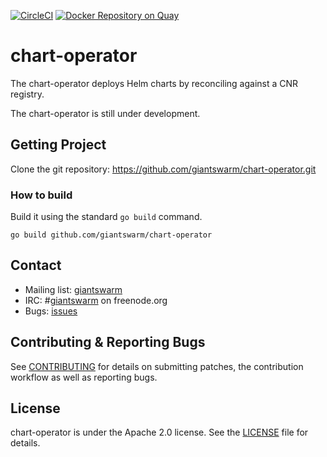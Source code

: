 [![CircleCI](https://circleci.com/gh/giantswarm/chart-operator.svg?style=svg)](https://circleci.com/gh/giantswarm/chart-operator) [![Docker Repository on Quay](https://quay.io/repository/giantswarm/chart-operator/status "Docker Repository on Quay")](https://quay.io/repository/giantswarm/chart-operator)

# chart-operator

The chart-operator deploys Helm charts by reconciling against a CNR registry.

The chart-operator is still under development.

## Getting Project

Clone the git repository: https://github.com/giantswarm/chart-operator.git

### How to build

Build it using the standard `go build` command.

```
go build github.com/giantswarm/chart-operator
```

## Contact

- Mailing list: [giantswarm](https://groups.google.com/forum/!forum/giantswarm)
- IRC: #[giantswarm](irc://irc.freenode.org:6667/#giantswarm) on freenode.org
- Bugs: [issues](https://github.com/giantswarm/chart-operator/issues)

## Contributing & Reporting Bugs

See [CONTRIBUTING](CONTRIBUTING.md) for details on submitting patches, the
contribution workflow as well as reporting bugs.

## License

chart-operator is under the Apache 2.0 license. See the [LICENSE](LICENSE) file for
details.
